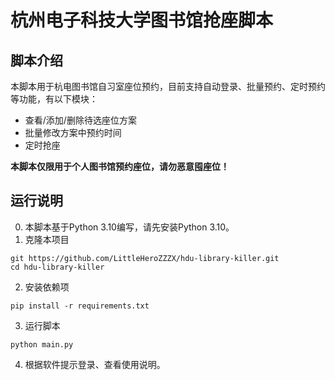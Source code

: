 <!--
 * @Author: littleherozzzx zhou.xin2022.code@outlook.com
 * @Date: 2023-02-02 16:38:29
 * @LastEditTime: 2023-02-02 17:09:25
 * @Software: VSCode
-->
# 杭州电子科技大学图书馆抢座脚本

## 脚本介绍

本脚本用于杭电图书馆自习室座位预约，目前支持自动登录、批量预约、定时预约等功能，有以下模块：

* 查看/添加/删除待选座位方案
* 批量修改方案中预约时间
* 定时抢座

**本脚本仅限用于个人图书馆预约座位，请勿恶意囤座位！**

## 运行说明

0. 本脚本基于Python 3.10编写，请先安装Python 3.10。
1. 克隆本项目

``` shell
git https://github.com/LittleHeroZZZX/hdu-library-killer.git
cd hdu-library-killer
```

2. 安装依赖项

```shell
pip install -r requirements.txt
```

3. 运行脚本

``` shell
python main.py
```

4. 根据软件提示登录、查看使用说明。

